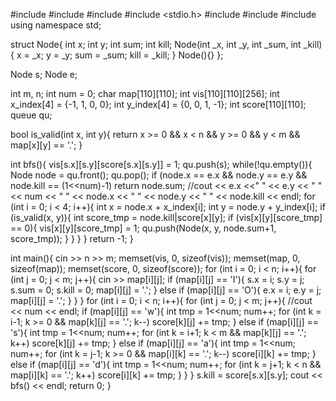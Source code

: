 #include <iostream>
#include <iomanip>
#include <cmath>
#include <stdio.h>
#include <queue>
#include <cstring>
#include <set>
using namespace std;

struct Node{
	int x;
	int y;
	int sum;
	int kill;
	Node(int _x, int _y, int _sum, int _kill){
		x = _x;
		y = _y;
		sum = _sum;
		kill = _kill;
	}
	Node(){}
};

Node s;
Node e;

int m, n;
int num = 0;
char map[110][110];
int vis[110][110][256];
int x_index[4] = {-1, 1, 0, 0};
int y_index[4] = {0, 0, 1, -1};
int score[110][110];
queue<Node> qu;

bool is_valid(int x, int y){
	return x >= 0 && x < n && y >= 0 && y < m && map[x][y] == '.'; 
}

int bfs(){
	vis[s.x][s.y][score[s.x][s.y]] = 1;
	qu.push(s);
	while(!qu.empty()){
		Node node = qu.front();
		qu.pop();
		if (node.x == e.x && node.y == e.y && node.kill == (1<<num)-1)
			return node.sum;
		//cout << e.x <<" " <<  e.y  << " " << num << " " << node.x << " " << node.y << " " << node.kill << endl;
		for (int i = 0; i < 4; i++){
			int x = node.x + x_index[i];
			int y = node.y + y_index[i];
			if (is_valid(x, y)){
				int score_tmp = node.kill|score[x][y];
				if (vis[x][y][score_tmp] == 0){
					vis[x][y][score_tmp] = 1;
					qu.push(Node(x, y, node.sum+1, score_tmp));
				}
			}
		}
	}
	return -1;
}

int main(){
	cin >> n >> m;
	memset(vis, 0, sizeof(vis));
	memset(map, 0, sizeof(map));
	memset(score, 0, sizeof(score));
	for (int i = 0; i < n; i++){
		for (int j = 0; j < m; j++){
			cin >> map[i][j];
			if (map[i][j] == 'I'){
				s.x = i;
				s.y = j;
				s.sum = 0;
				s.kill = 0;
				map[i][j] = '.';
			}
			else if (map[i][j] == 'O'){
				e.x = i;
				e.y = j;
				map[i][j] = '.';
			}
		}
	}
	for (int i = 0; i < n; i++){
		for (int j = 0; j < m; j++){
			//cout << num << endl;
			if (map[i][j] == 'w'){
				int tmp = 1<<num;
				num++;
				for (int k = i-1; k >= 0 && map[k][j] == '.'; k--)
					score[k][j] += tmp;
			}
			else if (map[i][j] == 's'){
				int tmp = 1<<num;
				num++;
				for (int k = i+1; k < m && map[k][j] == '.'; k++)
					score[k][j] += tmp;
			}
			else if (map[i][j] == 'a'){
				int tmp = 1<<num;
				num++;
				for (int k = j-1; k >= 0 && map[i][k] == '.'; k--)
					score[i][k] += tmp;
			}
			else if (map[i][j] == 'd'){
				int tmp = 1<<num;
				num++;
				for (int k = j+1; k < n && map[i][k] == '.'; k++)
					score[i][k] += tmp;
			}
		}
	}
	s.kill = score[s.x][s.y];
	cout << bfs() << endl;
    return 0;
}

